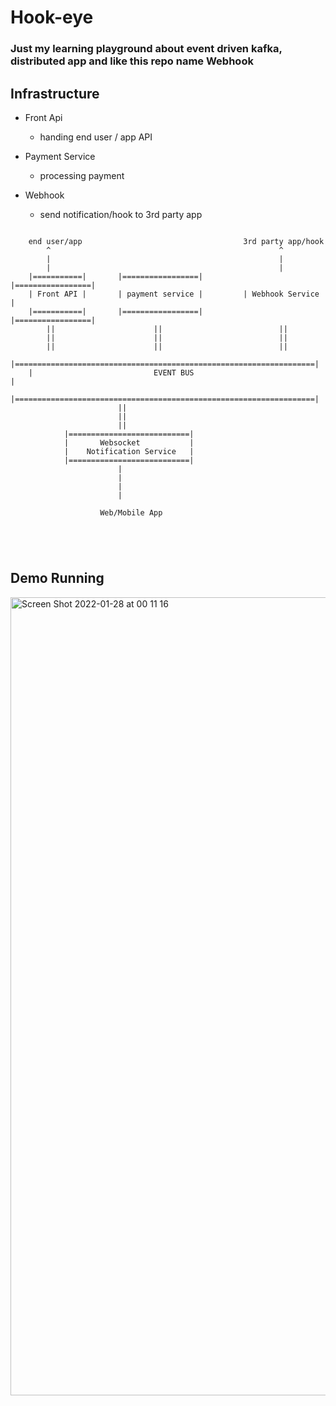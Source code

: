 # Hook-eye

### Just my learning playground about event driven kafka, distributed app and like this repo name Webhook


## Infrastructure
- Front Api
    - handing end user / app API

- Payment Service
    - processing payment

- Webhook
    - send notification/hook to 3rd party app

```

    end user/app                                    3rd party app/hook
        ^                                                   ^
        |                                                   |
        |                                                   |
    |===========|       |=================|         |=================|
    | Front API |       | payment service |         | Webhook Service |
    |===========|       |=================|         |=================|
        ||                      ||                          ||
        ||                      ||                          ||
        ||                      ||                          ||
    |===================================================================|
    |                           EVENT BUS                               |
    |===================================================================|
                        ||
                        ||
                        ||
            |===========================|
            |       Websocket           |
            |    Notification Service   |
            |===========================|
                        |
                        |
                        |
                        |

                    Web/Mobile App





```

## Demo Running
<img width="1277" alt="Screen Shot 2022-01-28 at 00 11 16" src="https://user-images.githubusercontent.com/40946917/151408915-52bd3d4e-3072-4cf0-a80d-28022f2cf6df.png">

